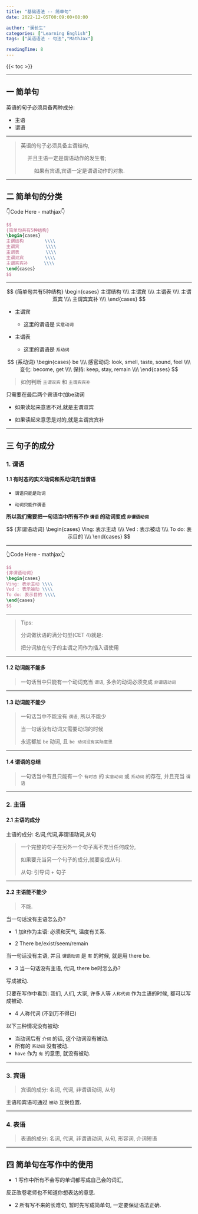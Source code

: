 ```yaml
---
title: "基础语法 -- 简单句"
date: 2022-12-05T00:09:00+08:00

author: "澜长生"
categories: ["Learning English"]
tags: ["英语语法 - 句法","MathJax"]

readingTime: 8
---
```


{{< toc >}}

<!--more-->

---

## 一 简单句

英语的句子必须具备两种成分:

- 主语
- 谓语

---

> 英语的句子必须具备主谓结构,
> 
> &emsp; 并且主语一定是谓语动作的发生者;
> 
> &emsp; &emsp; 如果有宾语,宾语一定是谓语动作的对象.

---

## 二 简单句的分类

👇Code Here - mathjax👇

``` latex
$$
{简单句共有5种结构}
\begin{cases}
主谓结构        \\\\
主谓宾          \\\\
主谓表          \\\\
主谓双宾        \\\\
主谓宾宾补      \\\\
\end{cases}
$$
```

---

$$
{简单句共有5种结构}
\begin{cases}
主谓结构        \\\\
主谓宾          \\\\
主谓表          \\\\
主谓双宾        \\\\
主谓宾宾补      \\\\
\end{cases}
$$

- 主谓宾
  - 这里的谓语是 `实意动词`

- 主谓表
  - 这里的谓语是 `系动词`  

$$
{系动词}
\begin{cases}
be      \\\\
感官动词: look, smell, taste, sound, feel   \\\\
变化: become, get   \\\\
保持: keep, stay, remain    \\\\
\end{cases}
$$

> 如何判断 `主谓双宾` 和 `主谓宾宾补`

只需要在最后两个宾语中加be动词

- 如果读起来意思不对,就是主谓双宾

- 如果读起来意思是对的,就是主谓宾宾补

---

## 三 句子的成分


### 1. 谓语 

#### 1.1 有时态的实义动词和系动词充当谓语

- `谓语只能是动词`

- `动词只能作谓语`

**所以我们需要把一句话当中所有不作 `谓语` 的动词变成 `非谓语动词`**

$$
{非谓语动词}
\begin{cases}
Ving: 表示主动 \\\\
Ved : 表示被动 \\\\
To do: 表示目的 \\\\
\end{cases}
$$

---

👆Code Here - mathjax👆

``` latex
$$
{非谓语动词}
\begin{cases}
Ving: 表示主动 \\\\
Ved : 表示被动 \\\\
To do: 表示目的 \\\\
\end{cases}
$$
```
---

> Tips: 
>
> 分词做状语的满分句型(CET 4)就是:
>
> 把分词放在句子的主谓之间作为插入语使用

---

#### 1.2 动词能不能多

> 一句话当中只能有一个动词充当 `谓语`, 多余的动词必须变成 `非谓语动词`

---

#### 1.3 动词能不能少

> 一句话当中不能没有 `谓语`, 所以不能少
>
> 当一句话没有动词又需要动词的时候
>
> 永远都加 `be` 动词, 且 `be 动词没有实际意思`

---

#### 1.4 谓语的总结

> 一句话当中有且只能有一个 `有时态` 的 `实意动词` 或 `系动词` 的存在, 并且充当 `谓语`

---

### 2. 主语

#### 2.1 主语的成分

主语的成分: 名词,代词,非谓语动词,从句

> 一个完整的句子在另外一个句子离不充当任何成分,
>
> 如果要充当另一个句子的成分,就要变成从句.
>
> 从句: 引导词 + 句子

---

#### 2.2 主语能不能少

> 不能.

当一句话没有主语怎么办?

- 1 加it作为主语: 必须和天气, 温度有关系.

- 2 There be/exist/seem/remain

当一句话没有主语, 并且 `谓语动词` 是 `有` 的时候, 就是用 there be.

- 3 当一句话没有主语, 代词, there be时怎么办?

写成被动.

只要在写作中看到: 我们, 人们, 大家, 许多人等 `人称代词` 作为主语的时候, 都可以写成被动.

- 4 人称代词 (不到万不得已)

以下三种情况没有被动:

- 当动词后有 `介词` 的话, 这个动词没有被动.
- 所有的 `系动词` 没有被动.
- `have` 作为 `有` 的意思, 就没有被动.

---

### 3. 宾语

> 宾语的成分: 名词, 代词, 非谓语动词, 从句

主语和宾语可通过 `被动` 互换位置.

---

### 4. 表语

> 表语的成分: 名词, 代词, 非谓语动词, 从句, 形容词, 介词短语

---

## 四 简单句在写作中的使用

- 1 写作中所有不会写的单词都写成自己会的词汇,

反正改卷老师也不知道你想表达的意思.

- 2 所有写不来的长难句, 暂时先写成简单句, 一定要保证语法正确.

